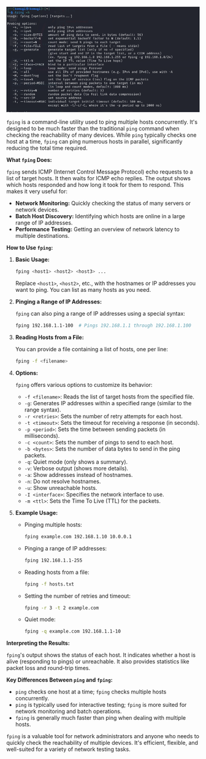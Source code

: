 ![fping.png](https://github.com/aw-junaid/Kali-Linux/blob/main/Kali%20Linux%20Tools/Images/fping.png)

`fping` is a command-line utility used to ping multiple hosts concurrently. It's designed to be much faster than the traditional `ping` command when checking the reachability of many devices. While `ping` typically checks one host at a time, `fping` can ping numerous hosts in parallel, significantly reducing the total time required.

**What `fping` Does:**

`fping` sends ICMP (Internet Control Message Protocol) echo requests to a list of target hosts. It then waits for ICMP echo replies. The output shows which hosts responded and how long it took for them to respond.  This makes it very useful for:

* **Network Monitoring:** Quickly checking the status of many servers or network devices.
* **Batch Host Discovery:** Identifying which hosts are online in a large range of IP addresses.
* **Performance Testing:** Getting an overview of network latency to multiple destinations.

**How to Use `fping`:**

1. **Basic Usage:**

   ```bash
   fping <host1> <host2> <host3> ...
   ```

   Replace `<host1>`, `<host2>`, etc., with the hostnames or IP addresses you want to ping.  You can list as many hosts as you need.

2. **Pinging a Range of IP Addresses:**

   `fping` can also ping a range of IP addresses using a special syntax:

   ```bash
   fping 192.168.1.1-100  # Pings 192.168.1.1 through 192.168.1.100
   ```

3. **Reading Hosts from a File:**

   You can provide a file containing a list of hosts, one per line:

   ```bash
   fping -f <filename>
   ```

4. **Options:**

   `fping` offers various options to customize its behavior:

   * `-f <filename>`: Reads the list of target hosts from the specified file.
   * `-g`: Generates IP addresses within a specified range (similar to the range syntax).
   * `-r <retries>`: Sets the number of retry attempts for each host.
   * `-t <timeout>`: Sets the timeout for receiving a response (in seconds).
   * `-p <period>`: Sets the time between sending packets (in milliseconds).
   * `-c <count>`: Sets the number of pings to send to each host.
   * `-b <bytes>`: Sets the number of data bytes to send in the ping packets.
   * `-q`: Quiet mode (only shows a summary).
   * `-v`: Verbose output (shows more details).
   * `-a`: Show addresses instead of hostnames.
   * `-n`: Do not resolve hostnames.
   * `-u`: Show unreachable hosts.
   * `-I <interface>`: Specifies the network interface to use.
   * `-m <ttl>`: Sets the Time To Live (TTL) for the packets.

5. **Example Usage:**

   * Pinging multiple hosts:
     ```bash
     fping example.com 192.168.1.10 10.0.0.1
     ```

   * Pinging a range of IP addresses:
     ```bash
     fping 192.168.1.1-255
     ```

   * Reading hosts from a file:
     ```bash
     fping -f hosts.txt
     ```

   * Setting the number of retries and timeout:
     ```bash
     fping -r 3 -t 2 example.com
     ```

   * Quiet mode:
     ```bash
     fping -q example.com 192.168.1.1-10
     ```

**Interpreting the Results:**

`fping`'s output shows the status of each host.  It indicates whether a host is alive (responding to pings) or unreachable.  It also provides statistics like packet loss and round-trip times.

**Key Differences Between `ping` and `fping`:**

* `ping` checks one host at a time; `fping` checks multiple hosts concurrently.
* `ping` is typically used for interactive testing; `fping` is more suited for network monitoring and batch operations.
* `fping` is generally much faster than ping when dealing with multiple hosts.

`fping` is a valuable tool for network administrators and anyone who needs to quickly check the reachability of multiple devices.  It's efficient, flexible, and well-suited for a variety of network testing tasks.
